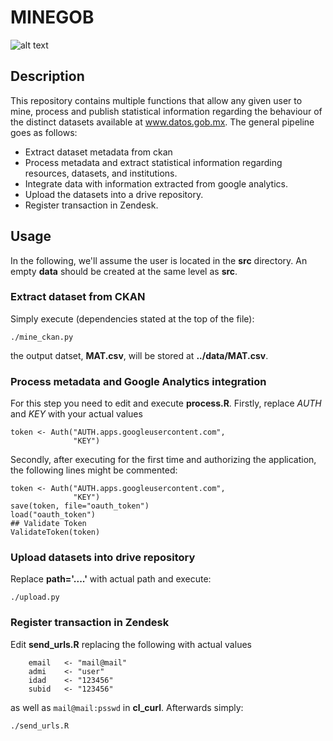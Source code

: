 # MINEGOB 
![alt text][logo]

[logo]: https://github.com/lromang/MineGob/blob/master/images/miner.png

## Description

This repository contains multiple functions that allow any given user to mine, process and publish statistical information regarding the behaviour of the distinct datasets available at www.datos.gob.mx. The general pipeline goes as follows: 
 
* Extract dataset metadata from ckan
* Process metadata and extract statistical information regarding resources, datasets, and institutions.
* Integrate data with information extracted from google analytics. 
* Upload the datasets into a drive repository.
* Register transaction in Zendesk.

## Usage

In the following, we'll assume the user is located in the **src** directory. An empty **data** should be created at the same level as **src**.


### Extract dataset from CKAN

Simply execute (dependencies stated at the top of the file): 

```
./mine_ckan.py
```

the output datset, **MAT.csv**, will be stored at **../data/MAT.csv**.

### Process metadata and Google Analytics integration

For this step you need to edit and execute **process.R**. Firstly, replace *AUTH* and *KEY* with your actual values

```
token <- Auth("AUTH.apps.googleusercontent.com",
              "KEY")
```

Secondly, after executing for the first time and authorizing the application, the following lines might be commented:

```
token <- Auth("AUTH.apps.googleusercontent.com",
              "KEY")
save(token, file="oauth_token")
load("oauth_token")
## Validate Token
ValidateToken(token)
```

### Upload datasets into drive repository

Replace **path='....'** with actual path and execute:

```
./upload.py
```

### Register transaction in Zendesk

Edit **send_urls.R** replacing the following with actual values

```
    email   <- "mail@mail"
    admi    <- "user"
    idad    <- "123456"
    subid   <- "123456"
```

as well as `mail@mail:psswd` in **cl_curl**. Afterwards simply:

```
./send_urls.R
```





